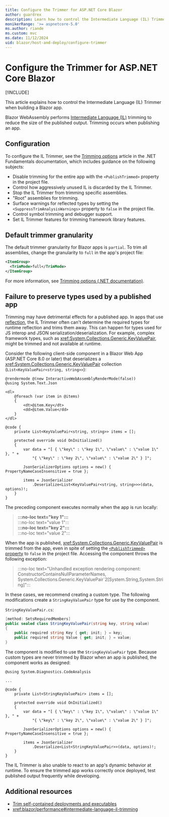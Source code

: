 ```yaml
---
title: Configure the Trimmer for ASP.NET Core Blazor
author: guardrex
description: Learn how to control the Intermediate Language (IL) Trimmer when building a Blazor app.
monikerRange: '>= aspnetcore-5.0'
ms.author: riande
ms.custom: mvc
ms.date: 11/12/2024
uid: blazor/host-and-deploy/configure-trimmer
---
```

# Configure the Trimmer for ASP.NET Core Blazor

[!INCLUDE[](~/includes/not-latest-version.md)]

This article explains how to control the Intermediate Language (IL) Trimmer when building a Blazor app.

Blazor WebAssembly performs [Intermediate Language (IL)](/dotnet/standard/glossary#il) trimming to reduce the size of the published output. Trimming occurs when publishing an app.

## Configuration

To configure the IL Trimmer, see the [Trimming options](/dotnet/core/deploying/trimming/trimming-options) article in the .NET Fundamentals documentation, which includes guidance on the following subjects:

* Disable trimming for the entire app with the `<PublishTrimmed>` property in the project file.
* Control how aggressively unused IL is discarded by the IL Trimmer.
* Stop the IL Trimmer from trimming specific assemblies.
* "Root" assemblies for trimming.
* Surface warnings for reflected types by setting the `<SuppressTrimAnalysisWarnings>` property to `false` in the project file.
* Control symbol trimming and debugger support.
* Set IL Trimmer features for trimming framework library features.

## Default trimmer granularity

The default trimmer granularity for Blazor apps is `partial`. To trim all assemblies, change the granularity to `full` in the app's project file:

```xml
<ItemGroup>
  <TrimMode>full</TrimMode>
</ItemGroup>
```

For more information, see [Trimming options (.NET documentation)](/dotnet/core/deploying/trimming/trimming-options#trimming-granularity).

## Failure to preserve types used by a published app

Trimming may have detrimental effects for a published app. In apps that use [reflection](/dotnet/csharp/advanced-topics/reflection-and-attributes/), the IL Trimmer often can't determine the required types for runtime reflection and trims them away. This can happen for types used for JS interop and JSON serialization/deserialization. For example, complex framework types, such as <xref:System.Collections.Generic.KeyValuePair>, might be trimmed and not available at runtime.

Consider the following client-side component in a Blazor Web App (ASP.NET Core 8.0 or later) that deserializes a <xref:System.Collections.Generic.KeyValuePair> collection (`List<KeyValuePair<string, string>>`):

```razor
@rendermode @(new InteractiveWebAssemblyRenderMode(false))
@using System.Text.Json

<dl>
    @foreach (var item in @items)
    {
        <dt>@item.Key</dt>
        <dd>@item.Value</dd>
    }
</dl>

@code {
    private List<KeyValuePair<string, string>> items = [];

    protected override void OnInitialized()
    {
        var data = "[ { \"key\" : \"key 1\", \"value\" : \"value 1\" }, " +
            "{ \"key\" : \"key 2\", \"value\" : \"value 2\" } ]";

        JsonSerializerOptions options = new() { PropertyNameCaseInsensitive = true };

        items = JsonSerializer
            .Deserialize<List<KeyValuePair<string, string>>>(data, options)!;
    }
}
```

The preceding component executes normally when the app is run locally:

> **:::no-loc text="key 1":::**  
> :::no-loc text="value 1":::  
> **:::no-loc text="key 2":::**  
> :::no-loc text="value 2":::

When the app is published, <xref:System.Collections.Generic.KeyValuePair> is trimmed from the app, even in spite of setting the [`<PublishTrimmed>` property](#configuration) to `false` in the project file. Accessing the component throws the following exception:

> :::no-loc text="Unhandled exception rendering component: ConstructorContainsNullParameterNames, System.Collections.Generic.KeyValuePair`2[System.String,System.String]":::

In these cases, we recommend creating a custom type. The following modifications create a `StringKeyValuePair` type for use by the component.

`StringKeyValuePair.cs`:

```csharp
[method: SetsRequiredMembers]
public sealed class StringKeyValuePair(string key, string value)
{
    public required string Key { get; init; } = key;
    public required string Value { get; init; } = value;
}
```

The component is modified to use the `StringKeyValuePair` type. Because custom types are never trimmed by Blazor when an app is published, the component works as designed:

```razor
@using System.Diagnostics.CodeAnalysis

...

@code {
    private List<StringKeyValuePair> items = [];

    protected override void OnInitialized()
    {
        var data = "[ { \"key\" : \"key 1\", \"value\" : \"value 1\" }, " +
            "{ \"key\" : \"key 2\", \"value\" : \"value 2\" } ]";

        JsonSerializerOptions options = new() { PropertyNameCaseInsensitive = true };

        items = JsonSerializer
            .Deserialize<List<StringKeyValuePair>>(data, options)!;
    }
}
```

The IL Trimmer is also unable to react to an app's dynamic behavior at runtime. To ensure the trimmed app works correctly once deployed, test published output frequently while developing.

## Additional resources

* [Trim self-contained deployments and executables](/dotnet/core/deploying/trimming/trim-self-contained)
* <xref:blazor/performance#intermediate-language-il-trimming>
